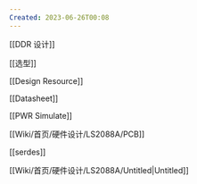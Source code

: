 ```yaml
---
Created: 2023-06-26T00:08
---
```

[[DDR 设计]]

[[选型]]

[[Design Resource]]

[[Datasheet]]

[[PWR Simulate]]

[[Wiki/首页/硬件设计/LS2088A/PCB]]

[[serdes]]

[[Wiki/首页/硬件设计/LS2088A/Untitled|Untitled]]